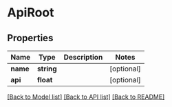 # ApiRoot

## Properties
Name | Type | Description | Notes
------------ | ------------- | ------------- | -------------
**name** | **string** |  | [optional] 
**api** | **float** |  | [optional] 

[[Back to Model list]](../README.md#documentation-for-models) [[Back to API list]](../README.md#documentation-for-api-endpoints) [[Back to README]](../README.md)


